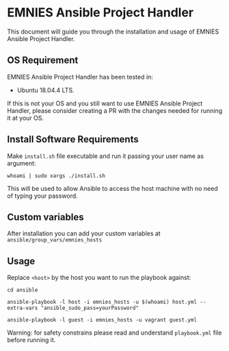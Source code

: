 # EMNIES Ansible Project Handler

This document will guide you through the installation and usage of EMNIES Ansible Project Handler. 


## OS Requirement

EMNIES Ansible Project Handler has been tested in:
*  Ubuntu 18.04.4 LTS. 

If this is not your OS and you still want to use EMNIES Ansible Project Handler, please consider creating a PR with the changes needed for running it at your OS.

## Install Software Requirements

Make `install.sh` file executable and run it passing your user name as argument:

`whoami | sudo xargs ./install.sh`

This will be used to allow Ansible to access the host machine with no need of typing your password. 

## Custom variables

After installation you can add your custom variables at `ansible/group_vars/emnies_hosts`

## Usage

Replace `<host>` by the host you want to run the playbook against:

`cd ansible`

`ansible-playbook -l host -i emnies_hosts -u $(whoami) host.yml --extra-vars "ansible_sudo_pass=yourPassword"`

`ansible-playbook -l guest -i emnies_hosts -u vagrant guest.yml`

Warning: for safety constrains please read and understand `playbook.yml` file before running it.

